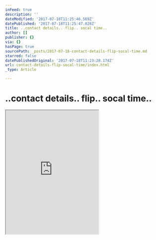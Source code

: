 ```yaml
---
inFeed: true
description: ''
dateModified: '2017-07-18T11:25:46.569Z'
datePublished: '2017-07-18T11:25:47.028Z'
title: ..contact details.. flip.. socal time..
author: []
publisher: {}
via: {}
hasPage: true
sourcePath: _posts/2017-07-18-contact-details-flip-socal-time.md
starred: false
datePublishedOriginal: '2017-07-18T11:23:28.174Z'
url: contact-details-flip-socal-time/index.html
_type: Article

---
```

# ..contact details.. flip.. socal time..

<iframe src="https://the-grid.github.io/ed-userhtml/?g=eJydVk1z2zYQPVu_AkOPa3vGpCgqihPKUpMeckpPPfWUAYEViZoEWACSbHX637sASUlkJLmJNZYILPbj7b5d4snY1xKWo2hVijpkSloqJGjyz4iQcAvZs7BhDdrUwKzYQEomcRzPnbBSuzMSdXr_xOboKlOag05JXL8Qo0rByTVjbD76F2WDmNJCbTAyv4u2HghBo4MzUf8Mwri66mBYTaVZKV2lRCtLLfx5N_kQc8jv5-6Uw3PpCCEe2mUrF6WIaRDuA0aqcYG_GWXPLtyt4LZIyTTGjKBOASIvLK5nft2ZaLH1oAkrlMRMRu_NfPQ96tBXOiW1BgN6A-GUuwIccA_0e_k4qewL0KVkoK3edHxC6y2VWnUKGkrqiNRmZJDDDrtbryiDcCOMyEQp7GtKCsE5yA7hxSMe3WUjF6XHEdMM6b224GCqGiHjQwkr6598JglpmiHUlIu1SUkycyV3Av9VU86FzH2vzJutPlncTp8vZHTIj0uMizbXai15Sta6vCusrU06Hm-32yjLBM0ipqqxUUzQshoLyoFlLKplfk9i_EgVaqiBWox9FwrJ4QWjbGowzP3FTvgfzfZWq10S9oFec_xjsyOqkEjSCly0K1yFRuzcRIpmUKFhLkxdUqyikCX2aJiVij3P-yZ1ntG75MMDmb7D_8cHJPBHFxRTpdJHHhv7K1qJEg2GtK5LCM2rsVA9kN_Q_PPvlP3h11_wJCrsi4y1xyHpZ8CAFrN201pVpd2ZhkqP8c38HOngBZEWlKut67cJVPvvGIGT6-l06ufBufrdhZert5efrt1B_byo41FYqly58pxvnyQ-xv2xWbTtMEn6s7Nb_xj7_9Z8J3K5SU7yfx-qFbY8UGnbusxUyY_4MGFJkszOlsYBmh3jccNBN5birna0xGhSwkBa0D9DrSOuJ47p-66tz6Z6T7LHH43uMKxI0g6nXsBUY5Ldru-xrlJdXDR1APwlhJBhEt2e94nTSWnaBC2VhFbVTWIL_Ce1mwtEX_f9ZPIueXxbl_rLzU85jpgbM1711FvOvRt8Kdp7gC_Efuyjgadxe5F7yjQZ4w8XG8JKaswi6N85AoJPas0KY6m2i8AWwkT-5FdhbGRVnpdwd-vzcHs_D5boYGgNrx9-fyBxs7XdR4mpqexEbt4GS_9CwUhR0GqPUf17Q46VBzsDQdNxwfKJkkLDahEct7HdCosE9I3svQUEUeaAOL9lJZVo9lMbBV0eeUc39fKvtbGkAmOEvEWCukGBuSK2AJJrwaOoyS3lyF35aT8xnsb12VjdIAuOHe0f24fu50jRM6FJu1hp96IymvVh7kBYLI9hhYBsLfNIgh17vRBnIMING81wk_yKqPM1zWEB8hcrKtgh5RafK9CC0Zvky1dlvn2WOZRgguY-sQhm8U3Q3iQWwWQWB8Rba95DiwDXBmiFGgahNZ4OkP4DndXqbw" height="400" style=""></iframe>